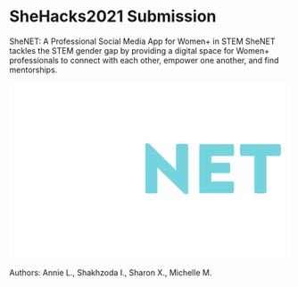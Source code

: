 # SheHacks2021 Submission

SheNET: A Professional Social Media App for Women+ in STEM
SheNET tackles the STEM gender gap by providing a digital space for Women+ professionals to connect with each other, empower one another, and find mentorships.

![SheNET logo](https://raw.githubusercontent.com/annie951977/SheHacks2021/main/social_media_app/images/logo1.png)

Authors: Annie L., Shakhzoda I., Sharon X., Michelle M.


